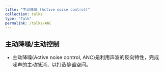 ```yaml
---
title: "主动降噪 (Active noise control)"
collection: talks
type: "Talk"
permalink: /talks/ANC
---
```


##  主动降噪/主动控制 
- <font size=3> 主动降噪(Active noise control, ANC)是利用声波的反向特性，完成噪声的主动抵消，以打造静谧空间。</font>  



 
